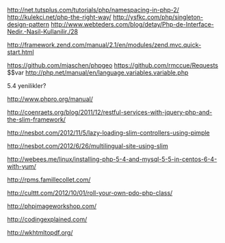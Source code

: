 http://net.tutsplus.com/tutorials/php/namespacing-in-php-2/
http://kulekci.net/php-the-right-way/
http://ysfkc.com/php/singleton-design-pattern
http://www.webteders.com/blog/detay/Php-de-Interface-Nedir.-Nasil-Kullanilir./28

http://framework.zend.com/manual/2.1/en/modules/zend.mvc.quick-start.html

https://github.com/mjaschen/phpgeo
https://github.com/rmccue/Requests
$$var
http://php.net/manual/en/language.variables.variable.php

5.4 yenilikler?

http://www.phpro.org/manual/


http://coenraets.org/blog/2011/12/restful-services-with-jquery-php-and-the-slim-framework/

http://nesbot.com/2012/11/5/lazy-loading-slim-controllers-using-pimple

http://nesbot.com/2012/6/26/multilingual-site-using-slim


http://webees.me/linux/installing-php-5-4-and-mysql-5-5-in-centos-6-4-with-yum/

http://rpms.famillecollet.com/

http://culttt.com/2012/10/01/roll-your-own-pdo-php-class/

http://phpimageworkshop.com/

http://codingexplained.com/

http://wkhtmltopdf.org/


